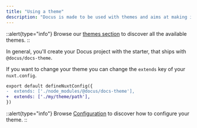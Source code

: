 ```yaml
---
title: "Using a theme" 
description: "Docus is made to be used with themes and aims at making it both easy to use and customize."
---
```


::alert{type="info"}
Browse our [themes section](/packages/docs-theme/features) to discover all the available themes.
::

In general, you'll create your Docus project with the starter, that ships with `@docus/docs-theme`.

If you want to change your theme you can change the `extends` key of your `nuxt.config`.

```diff
export default defineNuxtConfig({
-  extends: ['./node_modules/@docus/docs-theme'],
+  extends: ['./my/theme/path'],
})
```

::alert{type="info"}
Browse [Configuration](/guide/theming/configuration) to discover how to configure your theme.
::
